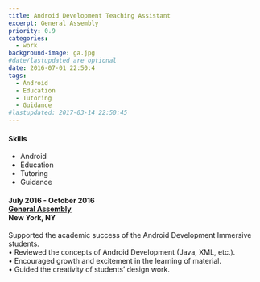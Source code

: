 ```yaml
---
title: Android Development Teaching Assistant
excerpt: General Assembly
priority: 0.9
categories:
  - work
background-image: ga.jpg
#date/lastupdated are optional
date: 2016-07-01 22:50:4
tags:
  - Android
  - Education
  - Tutoring
  - Guidance
#lastupdated: 2017-03-14 22:50:45
---
```


<h4>Skills</h4>
<ul class="techlist">
<li><span class="tech">Android</span></li>
<li><span class="tech">Education</span></li>
<li><span class="tech">Tutoring</span></li>
<li><span class="tech">Guidance</span></li>
</ul>

<h4>July 2016 - October 2016<br>
<a href = "https://generalassemb.ly/" target="_blank">General Assembly</a><br>
New York, NY</h4>

Supported the academic success of the Android Development Immersive students.<br>
• Reviewed the concepts of Android Development (Java, XML, etc.).<br>
• Encouraged growth and excitement in the learning of material.<br>
• Guided the creativity of students’ design work.<br>
